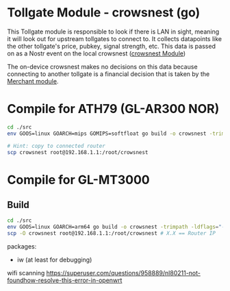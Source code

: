 # Tollgate Module - crowsnest (go)

This Tollgate module is responsible to look if there is LAN in sight, meaning it will look out for upstream tollgates to connect to. It collects datapoints like the other tollgate's price, pubkey, signal strength, etc. This data is passed on as a Nostr event on the local crowsnest ([crowsnest Module](https://github.com/OpenTollGate/tollgate-module-crowsnest-go))

The on-device crowsnest makes no decisions on this data because connecting to another tollgate is a financial decision that is taken by the [Merchant module](https://github.com/OpenTollGate/tollgate-module-merchant-go).

# Compile for ATH79 (GL-AR300 NOR)

```bash
cd ./src
env GOOS=linux GOARCH=mips GOMIPS=softfloat go build -o crowsnest -trimpath -ldflags="-s -w"

# Hint: copy to connected router 
scp crowsnest root@192.168.1.1:/root/crowsnest
```

# Compile for GL-MT3000

## Build

```bash
cd ./src
env GOOS=linux GOARCH=arm64 go build -o crowsnest -trimpath -ldflags="-s -w"
scp -O crowsnest root@192.168.1.1:/root/crowsnest # X.X == Router IP
```

packages: 

- iw (at least for debugging)

wifi scanning https://superuser.com/questions/958889/nl80211-not-foundhow-resolve-this-error-in-openwrt
